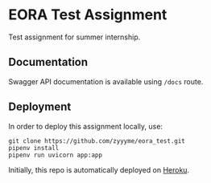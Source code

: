 # EORA Test Assignment

Test assignment for summer internship. 

## Documentation

Swagger API documentation is available using ``/docs`` route.

## Deployment 

In order to deploy this assignment locally, use: 

```
git clone https://github.com/zyyyme/eora_test.git
pipenv install
pipenv run uvicorn app:app
```

Initially, this repo is automatically deployed on [Heroku](https://eoratest.herokuapp.com/docs).